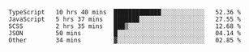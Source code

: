 <!--START_SECTION:waka-->

```text
TypeScript   10 hrs 40 mins  █████████████░░░░░░░░░░░░   52.36 %
JavaScript   5 hrs 37 mins   ███████░░░░░░░░░░░░░░░░░░   27.55 %
SCSS         2 hrs 35 mins   ███▒░░░░░░░░░░░░░░░░░░░░░   12.68 %
JSON         50 mins         █░░░░░░░░░░░░░░░░░░░░░░░░   04.14 %
Other        34 mins         ▓░░░░░░░░░░░░░░░░░░░░░░░░   02.85 %
```

<!--END_SECTION:waka-->


<!--
**Leorio21/Leorio21** is a ✨ _special_ ✨ repository because its `README.md` (this file) appears on your GitHub profile.

Here are some ideas to get you started:

- 🔭 I’m currently working on ...
- 🌱 I’m currently learning ...
- 👯 I’m looking to collaborate on ...
- 🤔 I’m looking for help with ...
- 💬 Ask me about ...
- 📫 How to reach me: ...
- 😄 Pronouns: ...
- ⚡ Fun fact: ...
-->
